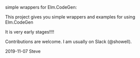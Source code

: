 simple wrappers for Elm.CodeGen:

This project gives you simple wrappers and
examples for using Elm.CodeGen

It is very early stages!!!!

Contributions are welcome.  I am usually on
Slack (@showell).

2019-11-07
Steve

